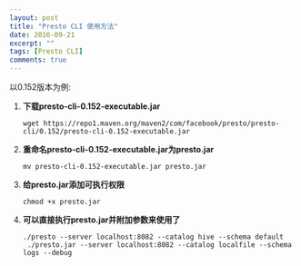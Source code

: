 ```yaml
---
layout: post
title: "Presto CLI 使用方法"
date: 2016-09-21
excerpt: ""
tags: [Presto CLI]
comments: true
---
```


以0.152版本为例:

1. **下载presto-cli-0.152-executable.jar**

	<pre><code>wget https://repo1.maven.org/maven2/com/facebook/presto/presto-cli/0.152/presto-cli-0.152-executable.jar</pre></code>

2. **重命名presto-cli-0.152-executable.jar为presto.jar**

	<pre><code>mv presto-cli-0.152-executable.jar presto.jar</pre></code>

3. **给presto.jar添加可执行权限**

	<pre><code>chmod +x presto.jar </pre></code>

4. **可以直接执行presto.jar并附加参数来使用了**

	<pre><code>./presto --server localhost:8082 --catalog hive --schema default
	./presto.jar --server localhost:8082 --catalog localfile --schema logs --debug</pre></code>
